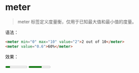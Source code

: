 # meter

> meter 标签定义度量衡，仅用于已知最大值和最小值的度量。

语法：

```html
<meter min="0" max="10" value="2">2 out of 10</meter>
<meter value="0.6">60%</meter>
```

效果：

<meter min="0" max="10" value="2">2 out of 10</meter>
<meter value="0.6">60%</meter>